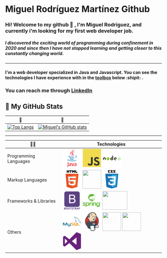 # Miguel Rodríguez Martínez Github

### Hi! Welcome to my github :wave: , I'm Miguel Rodríguez, and currently i'm looking for my first web developer job.
##### I discovered the exciting world of programming during confinement in 2020 and since then I have not stopped learning and getting closer to this constantly changing world.
-------------
#### I'm a web developer specialized in Java and Javascript. You can see the technologies I have experience with in the [toolbox](#toolbox) below :shipit: .
### You can reach me through [LinkedIn](https://www.linkedin.com/in/web-developer-software-miguel-rodriguez/?locale=en_US)

## :beginner: My GitHub Stats

| :footprints: | :memo: |
|- |-|
| [![Top Langs](https://github-readme-stats.vercel.app/api/top-langs/?username=MiguelJRM95&hide=java,html,css&theme=react)](https://github.com/anuraghazra/github-readme-stats) | [![Miguel's GitHub stats](https://github-readme-stats.vercel.app/api?username=MiguelJRM95&theme=react)](https://github.com/anuraghazra/github-readme-stats) |

-------------

| :technologist: <a name="toolbox"/> | Technologies|
|-|-|
| Programming Languages | <img src="https://github.com/devicons/devicon/blob/master/icons/java/java-original-wordmark.svg" width="60" height="60"/> <img src="https://github.com/devicons/devicon/blob/master/icons/javascript/javascript-original.svg" width="60" height="60"/> <img src="https://github.com/devicons/devicon/blob/master/icons/nodejs/nodejs-original-wordmark.svg" width="60" height="60"/> |  
| Markup Languages | <img src="https://github.com/devicons/devicon/blob/master/icons/html5/html5-original-wordmark.svg" width="60" height="60"/> <img src="https://www.svgrepo.com/show/31053/xml.svg" width="60" height="60"/> <img src="https://github.com/devicons/devicon/blob/master/icons/css3/css3-original-wordmark.svg" width="60" height="60"/> |
| Frameworks & Libraries | <img src="https://github.com/devicons/devicon/blob/master/icons/bootstrap/bootstrap-plain-wordmark.svg" width="60" height="60"/> <img src="https://github.com/devicons/devicon/blob/master/icons/spring/spring-original-wordmark.svg" width="60" height="60"/> <img src="https://www.nextontop.com/assets/img/services/web/expressjs.svg" width="80" height="60"/> |
| Others | <img src="https://github.com/devicons/devicon/blob/master/icons/mysql/mysql-original-wordmark.svg" width="60" height="60"/> <img src="https://github.com/devicons/devicon/blob/master/icons/jenkins/jenkins-original.svg" width="60" height="60"/> <img src="https://iconape.com/wp-content/png_logo_vector/postman.png" width="60" height="60"/> <img src="https://cdn.worldvectorlogo.com/logos/eclipse-11.svg" width="60" height="60"/> <img src="https://github.com/devicons/devicon/blob/master/icons/visualstudio/visualstudio-plain.svg" width="60" height="60"/> |

<!--
**MiguelJRM95/MiguelJRM95** is a ✨ _special_ ✨ repository because its `README.md` (this file) appears on your GitHub profile.

Here are some ideas to get you started:

- 🔭 I’m currently working on ...
- 🌱 I’m currently learning ...
- 👯 I’m looking to collaborate on ...
- 🤔 I’m looking for help with ...
- 💬 Ask me about ...
- 📫 How to reach me: ...
- 😄 Pronouns: ...
- ⚡ Fun fact: ...
-->
